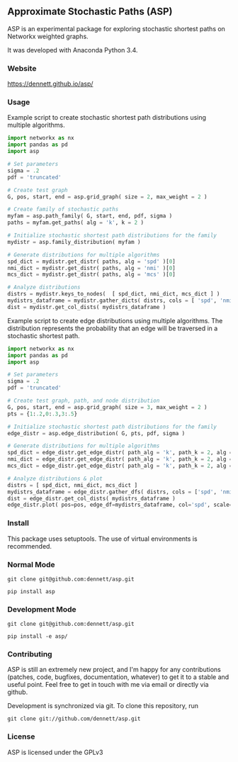 ## Approximate Stochastic Paths (ASP)

ASP is an experimental package for exploring stochastic shortest paths on Networkx weighted graphs. 

It was developed with Anaconda Python 3.4.

### Website
https://dennett.github.io/asp/

### Usage
Example script to create stochastic shortest path distributions using multiple algorithms.

```python
import networkx as nx
import pandas as pd
import asp

# Set parameters
sigma = .2
pdf = 'truncated'

# Create test graph
G, pos, start, end = asp.grid_graph( size = 2, max_weight = 2 )

# Create family of stochastic paths
myfam = asp.path_family( G, start, end, pdf, sigma )
paths = myfam.get_paths( alg = 'k', k = 2 )

# Initialize stochastic shortest path distributions for the family
mydistr = asp.family_distribution( myfam )

# Generate distributions for multiple algorithms
spd_dict = mydistr.get_distr( paths, alg = 'spd' )[0]
nmi_dict = mydistr.get_distr( paths, alg = 'nmi' )[0]
mcs_dict = mydistr.get_distr( paths, alg = 'mcs' )[0]

# Analyze distributions
distrs = mydistr.keys_to_nodes(  [ spd_dict, nmi_dict, mcs_dict ] )
mydistrs_dataframe = mydistr.gather_dicts( distrs, cols = [ 'spd', 'nmi', 'mcs'] )
dist = mydistr.get_col_dists( mydistrs_dataframe )
```

Example script to create edge distributions using multiple algorithms. The distribution represents the probability that an edge will be traversed in a stochastic shortest path.

```python
import networkx as nx
import pandas as pd
import asp

# Set parameters
sigma = .2
pdf = 'truncated'

# Create test graph, path, and node distribution
G, pos, start, end = asp.grid_graph( size = 3, max_weight = 2 )
pts = {1:.2,0:.3,3:.5}

# Initialize stochastic shortest path distributions for the family
edge_distr = asp.edge_distribution( G, pts, pdf, sigma )

# Generate distributions for multiple algorithms
spd_dict = edge_distr.get_edge_distr( path_alg = 'k', path_k = 2, alg = 'spd' )
nmi_dict = edge_distr.get_edge_distr( path_alg = 'k', path_k = 2, alg = 'nmi' )
mcs_dict = edge_distr.get_edge_distr( path_alg = 'k', path_k = 2, alg = 'mcs' )

# Analyze distributions & plot
distrs = [ spd_dict, nmi_dict, mcs_dict ]
mydistrs_dataframe = edge_distr.gather_dfs( distrs, cols = ['spd', 'nmi', 'mcs'] )
dist = edge_distr.get_col_dists( mydistrs_dataframe )
edge_distr.plot( pos=pos, edge_df=mydistrs_dataframe, col='spd', scale=10 )
```


### Install

This package uses setuptools. The use of virtual environments is recommended.

### Normal Mode

	git clone git@github.com:dennett/asp.git

	pip install asp

### Development Mode

	git clone git@github.com:dennett/asp.git

	pip install -e asp/

### Contributing

ASP is still an extremely new project, and I'm happy for any contributions (patches, code, bugfixes, documentation, whatever) to get it to a stable and useful point. Feel free to get in touch with me via email or directly via github.

Development is synchronized via git. To clone this repository, run

	git clone git://github.com/dennett/asp.git

### License

ASP is licensed under the GPLv3
